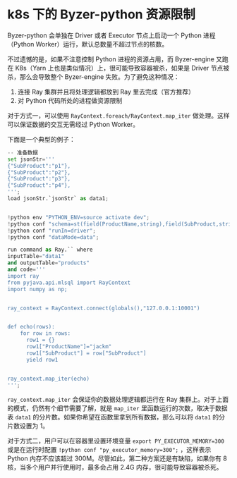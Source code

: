 # k8s 下的 Byzer-python 资源限制

Byzer-python 会单独在 Driver 或者 Executor 节点上启动一个 Python 进程（Python Worker）运行，默认总数量不超过节点的核数。

不过遗憾的是，如果不注意控制 Python 进程的资源占用，而 Byzer-engine 又跑在 K8s（Yarn 上也是类似情况）上，很可能导致容器被杀，如果是 Driver 节点被杀，那么会导致整个 Byzer-engine 失败。为了避免这种情况：

1. 连接 Ray 集群并且将处理逻辑都放到 Ray 里去完成（官方推荐）
2. 对 Python 代码所处的进程做资源限制

对于方式一，可以使用 `RayContext.foreach/RayContext.map_iter` 做处理。这样可以保证数据的交互无需经过 Python Worker。

下面是一个典型的例子：

```python
-- 准备数据
set jsonStr='''
{"SubProduct":"p1"},
{"SubProduct":"p2"},
{"SubProduct":"p3"},
{"SubProduct":"p4"},
''';
load jsonStr.`jsonStr` as data1;


!python env "PYTHON_ENV=source activate dev";
!python conf "schema=st(field(ProductName,string),field(SubProduct,string))";
!python conf "runIn=driver";
!python conf "dataMode=data";

run command as Ray.`` where 
inputTable="data1"
and outputTable="products"
and code='''
import ray
from pyjava.api.mlsql import RayContext
import numpy as np;


ray_context = RayContext.connect(globals(),"127.0.0.1:10001")


def echo(rows):
    for row in rows:
      row1 = {}
      row1["ProductName"]="jackm"
      row1["SubProduct"] = row["SubProduct"]
      yield row1


ray_context.map_iter(echo)
''';
```

`ray_context.map_iter`  会保证你的数据处理逻辑都运行在 Ray 集群上。对于上面的模式，仍然有个细节需要了解，就是 `map_iter` 里函数运行的次数，取决于数据表 `data1` 的分片数。如果你希望在函数里拿到所有数据，那么可以将 `data1` 的分片数设置为 1。

对于方式二，用户可以在容器里设置环境变量 `export PY_EXECUTOR_MEMORY=300` 或是在运行时配置 `!python conf "py_executor_memory=300";` ，这样表示 Python 内存不应该超过 300M。尽管如此，第二种方案还是有缺陷，如果你有 8 核，当多个用户并行使用时，最多会占用 2.4G 内存，很可能导致容器被杀死。

